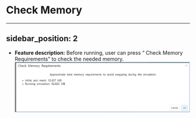 # Check Memory 
---
sidebar_position: 2
---

- **Feature description:**
Before running, user can press “ Check Memory Requirements” to check the needed memory.
!['checkmemory1'](../../static/checkmemory1.png)

